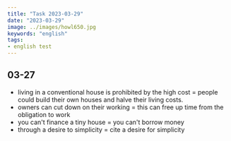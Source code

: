 ```yaml
---
title: "Task 2023-03-29"
date: "2023-03-29"
image: ../images/howl650.jpg
keywords: "english"
tags:
- english test
---
```

## 03-27
- living in a conventional house is prohibited by the high cost = people could build their own houses and halve their living costs.
- owners can cut down on their working = this can free up time from the obligation to work
- you can't finance a tiny house = you can't borrow money
- through a desire to simplicity = cite a desire for simplicity
